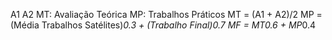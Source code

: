 A1
A2
MT: Avaliação Teórica
MP: Trabalhos Práticos
MT = (A1 + A2)/2
MP = (Média Trabalhos Satélites)*0.3 + (Trabalho Final)*0.7
MF = MT*0.6 + MP*0.4
